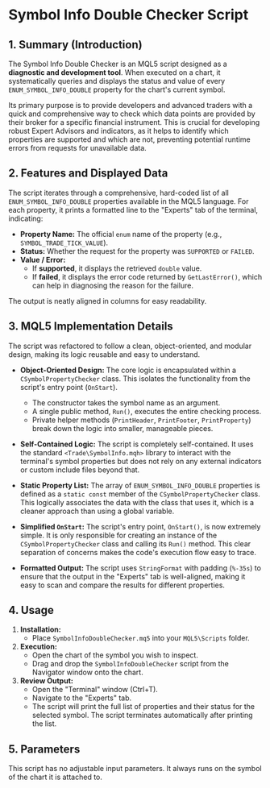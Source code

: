 # Symbol Info Double Checker Script

## 1. Summary (Introduction)

The Symbol Info Double Checker is an MQL5 script designed as a **diagnostic and development tool**. When executed on a chart, it systematically queries and displays the status and value of every `ENUM_SYMBOL_INFO_DOUBLE` property for the chart's current symbol.

Its primary purpose is to provide developers and advanced traders with a quick and comprehensive way to check which data points are provided by their broker for a specific financial instrument. This is crucial for developing robust Expert Advisors and indicators, as it helps to identify which properties are supported and which are not, preventing potential runtime errors from requests for unavailable data.

## 2. Features and Displayed Data

The script iterates through a comprehensive, hard-coded list of all `ENUM_SYMBOL_INFO_DOUBLE` properties available in the MQL5 language. For each property, it prints a formatted line to the "Experts" tab of the terminal, indicating:

- **Property Name:** The official `enum` name of the property (e.g., `SYMBOL_TRADE_TICK_VALUE`).
- **Status:** Whether the request for the property was `SUPPORTED` or `FAILED`.
- **Value / Error:**
  - If **supported**, it displays the retrieved `double` value.
  - If **failed**, it displays the error code returned by `GetLastError()`, which can help in diagnosing the reason for the failure.

The output is neatly aligned in columns for easy readability.

## 3. MQL5 Implementation Details

The script was refactored to follow a clean, object-oriented, and modular design, making its logic reusable and easy to understand.

- **Object-Oriented Design:** The core logic is encapsulated within a `CSymbolPropertyChecker` class. This isolates the functionality from the script's entry point (`OnStart`).

  - The constructor takes the symbol name as an argument.
  - A single public method, `Run()`, executes the entire checking process.
  - Private helper methods (`PrintHeader`, `PrintFooter`, `PrintProperty`) break down the logic into smaller, manageable pieces.

- **Self-Contained Logic:** The script is completely self-contained. It uses the standard `<Trade\SymbolInfo.mqh>` library to interact with the terminal's symbol properties but does not rely on any external indicators or custom include files beyond that.

- **Static Property List:** The array of `ENUM_SYMBOL_INFO_DOUBLE` properties is defined as a `static const` member of the `CSymbolPropertyChecker` class. This logically associates the data with the class that uses it, which is a cleaner approach than using a global variable.

- **Simplified `OnStart`:** The script's entry point, `OnStart()`, is now extremely simple. It is only responsible for creating an instance of the `CSymbolPropertyChecker` class and calling its `Run()` method. This clear separation of concerns makes the code's execution flow easy to trace.

- **Formatted Output:** The script uses `StringFormat` with padding (`%-35s`) to ensure that the output in the "Experts" tab is well-aligned, making it easy to scan and compare the results for different properties.

## 4. Usage

1. **Installation:**
   - Place `SymbolInfoDoubleChecker.mq5` into your `MQL5\Scripts` folder.
2. **Execution:**
   - Open the chart of the symbol you wish to inspect.
   - Drag and drop the `SymbolInfoDoubleChecker` script from the Navigator window onto the chart.
3. **Review Output:**
   - Open the "Terminal" window (Ctrl+T).
   - Navigate to the "Experts" tab.
   - The script will print the full list of properties and their status for the selected symbol. The script terminates automatically after printing the list.

## 5. Parameters

This script has no adjustable input parameters. It always runs on the symbol of the chart it is attached to.
